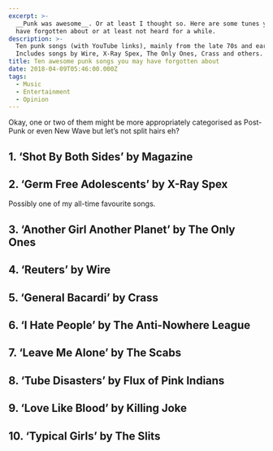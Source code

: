 ```yaml
---
excerpt: >-
  __Punk was awesome__. Or at least I thought so. Here are some tunes you might
  have forgotten about or at least not heard for a while.
description: >-
  Ten punk songs (with YouTube links), mainly from the late 70s and early 80s.
  Includes songs by Wire, X-Ray Spex, The Only Ones, Crass and others.
title: Ten awesome punk songs you may have forgotten about
date: 2018-04-09T05:46:00.000Z
tags:
  - Music
  - Entertainment
  - Opinion
---
```

Okay, one or two of them might be more appropriately categorised as Post-Punk or even New Wave but let’s not split hairs eh?

## 1. ‘Shot By Both Sides’ by Magazine

[//]: # (@videolink | youtube | id=XwKv3H9WAkY | name=Shot By Both Sides by Magazine. | description=Shot By Both Sides by Magazine. | uploadDate=2005-12-25 | @itemprop=video )

## 2. ‘Germ Free Adolescents’ by X-Ray Spex

Possibly one of my all-time favourite songs.

[//]: # (@videolink | youtube | id=DGROSJbCPV8 | name=Germ Free Adolescents by X-Ray Spex. | description=Germ Free Adolescents by X-Ray Spex. | uploadDate=2008-08-06 | @itemprop=video )

## 3. ‘Another Girl Another Planet’ by The Only Ones

[//]: # (@videolink | youtube | id=TKE8V5bSOQs | name=Another Girl Another Planet by The Only Ones. | description=Another Girl Another Planet by The Only Ones. | uploadDate=2012-06-15 | @itemprop=video )

## 4. ‘Reuters’ by Wire

[//]: # (@videolink | youtube | id=TaE4dqvlFg0 | name=Reuters by Wire. | description=Reuters by Wire. | uploadDate=2015-04-18 | @itemprop=video )

## 5. ‘General Bacardi’ by Crass

[//]: # (@videolink | youtube | id=hiC9iNeIszQ | name=General Bacardi by Crass. | description=General Bacardi by Crass. | uploadDate=2008-04-24 | @itemprop=video )

## 6. ‘I Hate People’ by The Anti-Nowhere League

[//]: # (@videolink | youtube | id=aUQw24BO6bw | name=I Hate People by The Anti-Nowhere League. | description=I Hate People by The Anti-Nowhere League. | uploadDate=2011-09-01 | @itemprop=video )

## 7. ‘Leave Me Alone’ by The Scabs

[//]: # (@videolink | youtube | id=zOchZx47tSY | name=Leave Me Alone by The Scabs. | description=Leave Me Alone by The Scabs. | uploadDate=2017-12-01 | @itemprop=video )

## 8. ‘Tube Disasters’ by Flux of Pink Indians

[//]: # (@videolink | youtube | id=yQG-orKvD2U | name=Tube Disasters by The Flux of Pink Indians. | description=Tube Disasters by The Flux of Pink Indians. | uploadDate=2008-12-19 | @itemprop=video )

## 9. ‘Love Like Blood’ by Killing Joke

[//]: # (@videolink | youtube | id=TnpwuRlXbhk | name=Love Like Blood by Killing Joke. | description=Love Like Blood by Killing Joke. | uploadDate=2009-03-12 | @itemprop=video )

## 10. ‘Typical Girls’ by The Slits

[//]: # (@videolink | youtube | id=ZyXGblps64M | name=Typical Girls by The Slits. | description=Typical Girls by The Slits. | uploadDate=2007-04-30 | @itemprop=video )

